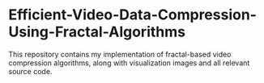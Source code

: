 # Efficient-Video-Data-Compression-Using-Fractal-Algorithms
This repository contains my implementation of fractal-based video compression algorithms, along with visualization images and all relevant source code.
